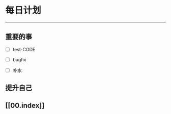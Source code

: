 
# 每日计划
---
## 重要的事

- [ ]  test-CODE
- [ ]  bugfix
- [ ]  补水



## 提升自己

  



## [[00.index]]










